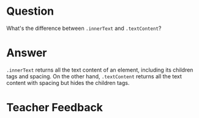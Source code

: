 # Question

What's the difference between `.innerText` and `.textContent`?

# Answer

`.innerText` returns all the text content of an element, including its children tags and spacing. On the other hand, `.textContent` returns all the text content with spacing but hides the children tags.

# Teacher Feedback
